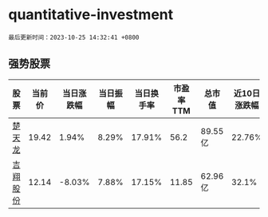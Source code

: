 # quantitative-investment

`最后更新时间：2023-10-25 14:32:41 +0800`

## 强势股票

|股票|当前价|当日涨跌幅|当日振幅|当日换手率|市盈率TTM|总市值|近10日涨跌幅|
|----|----|----|----|----|----|----|----|
|[楚天龙](https://xueqiu.com/S/SZ003040)|19.42|1.94%|8.29%|17.91%|56.2|89.55亿|22.76%|
|[吉翔股份](https://xueqiu.com/S/SH603399)|12.14|-8.03%|7.88%|17.15%|11.85|62.96亿|32.1%|
